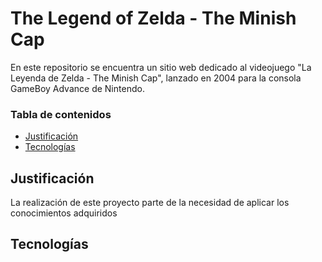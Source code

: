 # The Legend of Zelda - The Minish Cap

En este repositorio se encuentra un sitio web dedicado al videojuego "La Leyenda de Zelda - The Minish Cap", lanzado en 2004 para la consola GameBoy Advance de Nintendo.

### Tabla de contenidos

* [Justificación](#justificación)
* [Tecnologías](#tecnologías)


## Justificación

La realización de este proyecto parte de la necesidad de aplicar los conocimientos adquiridos

## Tecnologías